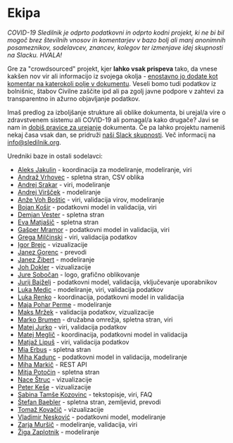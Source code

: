 # Ekipa

*COVID-19 Sledilnik je odprto podatkovni in odprto kodni projekt, ki ne bi bil mogoč brez številnih vnosov in komentarjev v bazo bolj ali manj anonimnih posameznikov, sodelavcev, znancev, kolegov ter izmenjave idej skupnosti na Slacku. HVALA!*

Gre za "crowdsourced" projekt, kjer **lahko vsak prispeva** tako, da vnese kakšen nov vir ali informacijo iz svojega okolja - [enostavno jo dodate kot komentar na katerokoli polje v dokumentu](https://docs.google.com/spreadsheets/d/1N1qLMoWyi3WFGhIpPFzKsFmVE0IwNP3elb_c18t2DwY/edit#gid=0). Veseli bomo tudi podatkov iz bolnišnic, štabov Civilne zaščite ipd ali pa zgolj javne podpore v zahtevi za transparentno in ažurno objavljanje podatkov.

Imaš predlog za izboljšanje strukture ali oblike dokumenta, bi urejal/a vire o zdravstvenem sistemu ali COVID-19 ali pomagal/a kako drugače? Javi se nam in [dobiš pravice za urejanje](mailto:info@sledilnik.org) dokumenta.
Če pa lahko projektu nameniš nekaj časa vsak dan, se pridruži [naši Slack skupnosti](https://sledilnik.slack.com). Več informacij na info@sledilnik.org.

Uredniki baze in ostali sodelavci:

-   [Aleks Jakulin](https://twitter.com/aleksj) - koordinacija za modeliranje, modeliranje, viri
-   [Andraž Vrhovec](https://github.com/overlordtm) - spletna stran, CSV oblika
-   [Andrej Srakar](http://www.ier.si/) - viri, modeliranje
-   [Andrej Viršček](https://udomacenastatistika.wordpress.com/author/vandrej/) - modeliranje
-   [Anže Voh Boštic](https://podcrto.si/author/anze/) - viri, validacija virov, modeliranje
-   [Bojan Košir](https://twitter.com/BojanKosir) - podatkovni model in validacija, viri
-   [Demjan Vester](https://github.com/VesterDe) - spletna stran
-   [Eva Matjašič](https://github.com/Blonduos/) - spletna stran
-   [Gašper Mramor](https://www.linkedin.com/in/gaspermramor) - podatkovni model in validacija, viri
-   [Grega Milčinski](https://www.linkedin.com/in/gregamilcinski/) - viri, validacija podatkov
-   [Igor Brejc](https://twitter.com/breki74) - vizualizacije
-   [Janez Gorenc](https://si.linkedin.com/in/janez-gorenc-03415868) - prevodi
-   [Janez Žibert](https://pacs.zf.uni-lj.si/janez-zibert/) - modeliranje
-   [Joh Dokler](https://github.com/joahim) - vizualizacije
-   [Jure Sobočan](https://www.linkedin.com/in/juresobocan) - logo, grafično oblikovanje
-   [Jurij Bajželj](https://www.linkedin.com/in/bajzelj) - podatkovni model, validacija, vključevanje uporabnikov
-   [Luka Medic](https://www.facebook.com/luka.medic.79) - modeliranje, viri, validacija podatkov
-   [Luka Renko](https://twitter.com/lukarenko) - koordinacija, podatkovni model in validacija
-   [Maja Pohar Perme](http://ibmi.mf.uni-lj.si/sl/o-ibmi/osebje) - modeliranje
-   [Maks Mržek](https://www.linkedin.com/in/maks-mr%C5%BEek-98798066/) - validacija podatkov, vizualizacije
-   [Marko Brumen](https://twitter.com/multikultivator) - družabna omrežja, spletna stran, viri
-   [Matej Jurko](https://www.linkedin.com/in/matejjurko/) - viri, validacija podatkov
-   [Matej Meglič](https://www.linkedin.com/in/matejmeglic/) - koordinacija, podatkovni model in validacija
-   [Matjaž Lipuš](https://twitter.com/MatjazL) - viri, validacija podatkov
-   [Mia Erbus](https://github.com/miaerbus) - spletna stran
-   [Miha Kadunc](https://twitter.com/miha_kadunc) - podatkovni model in validacija, modeliranje
-   [Miha Markič](https://twitter.com/MihaMarkic) - REST API
-   [Mitja Potočin](https://github.com/mitjapotocin) - spletna stran
-   [Nace Štruc](https://www.nace.si/) - vizualizacije
-   [Peter Keše](https://twitter.com/pkese/) - vizualizacije
-   [Sabina Tamše Kozovinc](https://www.linkedin.com/in/sabina-tamse-copywriter/) - tekstopisje, viri, FAQ
-   [Štefan Baebler](https://www.linkedin.com/in/stefanbaebler/) - spletna stran, zemljevid, prevodi
-   [Tomaž Kovačič](https://www.linkedin.com/in/tomazkovacic) - vizualizacije
-   [Vladimir Nesković](https://www.linkedin.com/in/k35m4/) - podatkovni model, modeliranje
-   [Zarja Muršič](https://twitter.com/piskotk) - modeliranje, validacija, viri
-   [Žiga Zaplotnik](https://twitter.com/ZaplotnikZiga) - modeliranje
